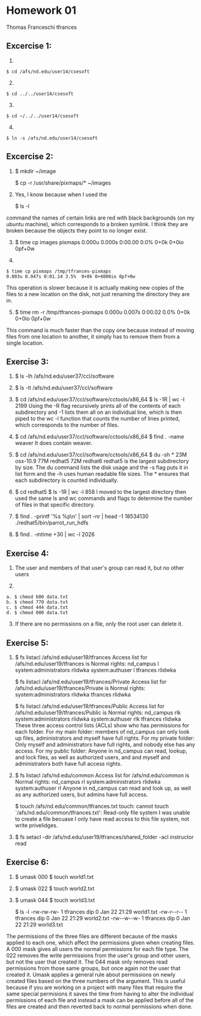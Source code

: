 Homework 01
===========
Thomas Franceschi
tfrances

**Excercise 1:**
----------------
1. 

    $ cd /afs/nd.edu/user14/csesoft
    
2. 
 
    $ cd ../../user14/csesoft
    
3. 
 
    $ cd ~/../../user14/csesoft
    
4. 
 
    $ ln -s /afs/nd.edu/user14/csesoft
    
**Excercise 2:**
----------------
1. 
    $ mkdir ~/image
    
    $ cp -r /usr/share/pixmaps/* ~/images
    
2. Yes, I know because when I used the

    $ ls -l
    
command the names of certain links are red with black backgrounds 
(on my ubuntu machine), which corresponds to a broken symlink. I
think they are broken because the objects they point to no longer
exist.

3)
    $ time cp images pixmaps
    0.000u 0.000s 0:00.00 0.0%	0+0k 0+0io 0pf+0w
    
4. 

    $ time cp pixmaps /tmp/tfrances-pixmaps
    0.003u 0.047s 0:01.14 3.5%	0+0k 0+4800io 0pf+0w
    
This operation is slower because it is actually making new copies of 
the files to a new location on the disk, not just renaming the directory 
they are in.

5. 
    $ time rm -r /tmp/tfrances-pixmaps
    0.000u 0.007s 0:00.02 0.0%	0+0k 0+0io 0pf+0w
    
This command is much faster than the copy one because instead of moving 
files from one location to another, it simply has to remove them from a 
single location.

**Exercise 3:**
---------------
1. 
    $ ls -lh /afs/nd.edu/user37/ccl/software

2. 
    $ ls -lt /afs/nd.edu/user37/ccl/software
    
3. 
    $ cd /afs/nd.edu/user37/ccl/software/cctools/x86_64
    $ ls -1R | wc -l
    2199
Using the -R flag recursively prints all of the contents of each 
subdirectory and -1 lists them all on an individual line, which is then 
piped to the wc -l function that counts the number of lines printed, 
which corresponds to the number of files.

4. 
    $ cd /afs/nd.edu/user37/ccl/software/cctools/x86_64
    $ find . -name weaver
It does contain weaver.

5. 
    $ cd /afs/nd.edu/user37/ccl/software/cctools/x86_64
    $ du -sh *
    23M	osx-10.9
    77M	redhat5
    72M	redhat6
redhat5 is the largest subdirectory by size. The du command lists the disk 
usage and the -s flag puts it in list form and the -h uses human readable 
file sizes. The * ensures that each subdirectory is counted individually.

6. 
    $ cd redhat5
    $ ls -1R | wc -l
    858
I moved to the largest directory then used the same ls and wc commands and 
flags to determine the number of files in that specific directory.

7. 
    $ find . -printf '%s %p\n' | sort -nr | head -1
    18534130 ./redhat5/bin/parrot_run_hdfs

8. 
    $ find . -mtime +30 | wc -l
    2026
    
**Exercise 4:**
---------------
1. The user and members of that user's group can read it, but no other users

2. 

    a. $ chmod 600 data.txt
    b. $ chmod 770 data.txt
    c. $ chmod 444 data.txt
    d. $ chmod 000 data.txt
    
3. If there are no permissions on a file, only the root user can delete it.

**Exercise 5:**
---------------
1. 
    $ fs listacl /afs/nd.edu/user19/tfrances
    Access list for /afs/nd.edu/user19/tfrances is
    Normal rights:
    nd_campus l
    system:administrators rlidwka
    system:authuser l
    tfrances rlidwka
    
    $ fs listacl /afs/nd.edu/user19/tfrances/Private
    Access list for /afs/nd.edu/user19/tfrances/Private is
    Normal rights:
    system:administrators rlidwka
    tfrances rlidwka

    $ fs listacl /afs/nd.edu/user19/tfrances/Public
    Access list for /afs/nd.edu/user19/tfrances/Public is
    Normal rights:
    nd_campus rlk
    system:administrators rlidwka
    system:authuser rlk
    tfrances rlidwka
These three access control lists (ACLs) show who has permissions for each 
folder. For my main folder: members of nd_campus can only look up files, 
administrators and myself have full rights. For my private folder: Only 
myself and administrators have full rights, and nobody else has any access.
For my public folder: Anyone in nd_campus can read, lookup, and lock files, 
as well as authorized users, and and myself and administrators both have full 
access rights.

2. 
    $ fs listacl /afs/nd.edu/common
    Access list for /afs/nd.edu/common is
    Normal rights:
    nd_campus rl
    system:administrators rlidwka
    system:authuser rl
 Anyone in nd_campus can read and look up, as well as any authorized users, 
 but admins have full access. 
 
    $ touch /afs/nd.edu/common/tfrances.txt
    touch: cannot touch `/afs/nd.edu/common/tfrances.txt': Read-only file system
I was unable to create a file becuase I only have read access to this file 
system, not write privelidges.

3. 
    $ fs setacl -dir /afs/nd.edu/user19/tfrances/shared_folder -acl instructor read
    
**Exercise 6:**
---------------
1. 
    $ umask 000
    $ touch world1.txt
    
2. 
    $ umask 022
    $ touch world2.txt
    
3. 
    $ umask 044
    $ touch world3.txt
    
    $ ls -l
    -rw-rw-rw- 1 tfrances dip 0 Jan 22 21:29 world1.txt
    -rw-r--r-- 1 tfrances dip 0 Jan 22 21:29 world2.txt
    -rw--w--w- 1 tfrances dip 0 Jan 22 21:29 world3.txt
    
The permissions of the three files are different because of the masks 
applied to each one, which affect the permissions given when creating 
files. A 000 mask gives all users the normal permissions for each file 
type. The 022 removes the write permissions from the user's group and 
other users, but not the user that created it. The 044 mask only removes 
read permissions from those same groups, but once again not the user that 
created it. Umask applies a general rule about permissions on newly created 
files based on the three numbers of the argument. This is useful because 
if you are working on a project with many files that require the same special 
permisions it saves the time from having to alter the individual permissions 
of each file and instead a mask can be applied before all of the files are 
created and then reverted back to normal permissions when done.
